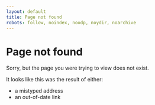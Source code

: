 ```yaml
---
layout: default
title: Page not found
robots: follow, noindex, noodp, noydir, noarchive
---
```

# Page not found
Sorry, but the page you were trying to view does not exist.

It looks like this was the result of either:

* a mistyped address
* an out-of-date link

<script>
  var GOOG_FIXURL_LANG = (navigator.language || '').slice(0,2),GOOG_FIXURL_SITE = location.host;
</script>
<script src="http://linkhelp.clients.google.com/tbproxy/lh/wm/fixurl.js"></script>
